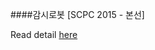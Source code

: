 ####감시로봇 [SCPC 2015 - 본선]
<p>Read detail <a href="https://www.codeground.org/practice/practiceProbView.do?probId=21">here</a></p>
